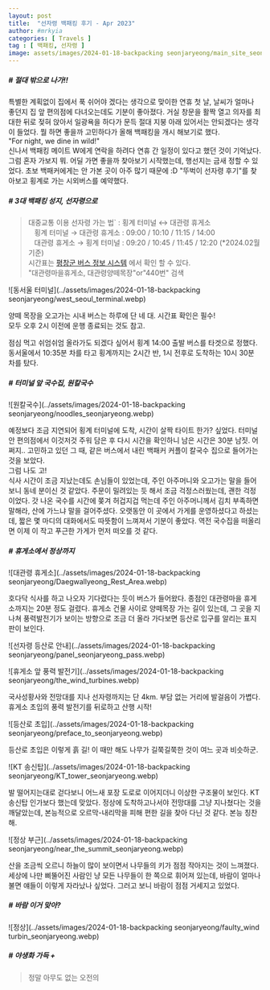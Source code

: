 ```yaml
---
layout: post
title:  "선자령 백패킹 후기 - Apr 2023"
author: #mrkyia
categories: [ Travels ]
tag : [ 백패킹, 선자령 ]
image: assets/images/2024-01-18-backpacking seonjaryeong/main_site_seonjaryeong_backpacking.webp
---
```

##### # 절대 밖으로 나가!!
  특별한 계획없이 집에서 푹 쉬어야 겠다는 생각으로 맞이한 연휴 첫 날, 날씨가 얼마나 좋던지 집 앞 편의점에 다녀오는데도 기분이 좋아졌다. 거실 창문을 활짝 열고 의자를 최대한 뒤로 젖혀 앉아서 일광욕을 하다가 문득 절대 지붕 아래 있어서는 안되겠다는 생각이 들었다. 뭘 하면 좋을까 고민하다가 올해 백패킹을 개시 해보기로 했다.  
 "For night, we dine in wild!"  
 신나서 백패킹 메이트 W에게 연락을 하려다 연휴 간 일정이 있다고 했던 것이 기억났다. 그럼 혼자 가보지 뭐. 어딜 가면 좋을까 찾아보기 시작했는데, 행선지는 금새 정할 수 있었다. 초보 백패커에게는 안 가본 곳이 아주 많기 때문에 :D "뚜벅이 선자령 후기"를 찾아보고 횡계로 가는 시외버스를 예약했다.    
 
##### # 3대 백패킹 성지, 선자령으로
 > 대중교통 이용 선자령 가는 법` : 횡계 터미널 ↔ 대관령 휴게소  
 >    &nbsp;&nbsp;&nbsp;횡계 터미널 → 대관령 휴게소 : 09:00 / 10:10 / 11:15 / 14:00  
 >    &nbsp;&nbsp;&nbsp;대관령 휴게소 → 횡계 터미널 : 09:20 / 10:45 / 11:45 / 12:20 (*2024.02월 기준)  
 > 시간표는 <a href="https://bus.pc.go.kr/schedule"> 평창군 버스 정보 시스템</a> 에서 확인 할 수 있다.  
 > "대관령마을휴게소, 대관령양떼목장"or"440번" 검색  

 ![동서울 터미널](../assets/images/2024-01-18-backpacking seonjaryeong/west_seoul_terminal.webp) 
   
  양떼 목장을 오고가는 시내 버스는 하루에 단 네 대. 시간표 확인은 필수!  
  모두 오후 2시 이전에 운행 종료되는 것도 참고.  
  
  점심 먹고 쉬엄쉬엄 올라가도 되겠다 싶어서 횡계 14:00 출발 버스를 타겟으로 정했다.
  동서울에서 10:35분 차를 타고 횡계까지는 2시간 반, 1시 전후로 도착하는 10시 30분 차를 탔다.  
  
##### # 터미널 앞 국수집, 원칼국수
 ![원칼국수](../assets/images/2024-01-18-backpacking seonjaryeong/noodles_seonjaryeong.webp) 
    
  예정보다 조금 지연되어 횡계 터미널에 도착, 시간이 살짝 타이트 한가? 싶었다. 터미널 안 편의점에서 이것저것 주워 담은 후 다시 시간을 확인하니 남은 시간은 30분 남짓. 어쩌지.. 고민하고 있던 그 때, 같은 버스에서 내린 백패커 커플이 칼국수 집으로 들어가는 것을 보았다.  
  그럼 나도 고!  
  식사 시간이 조금 지났는데도 손님들이 있었는데, 주인 아주머니와 오고가는 말을 들어보니 동네 분이신 것 같았다. 주문이 밀려있는 듯 해서 조금 걱정스러웠는데, 괜한 걱정이었다. 갓 나온 국수를 시간에 쫒겨 허겁지겁 먹는데 주인 아주머니께서 김치 부족하면 말해라, 산에 가느냐 말을 걸어주셨다. 오랫동안 이 곳에서 가게를 운영하셨다고 하셨는데, 짧은 몇 마디의 대화에서도 따뜻함이 느껴져서 기분이 좋았다. 역전 국수집을 떠올리면 이제 이 작고 푸근한 가게가 먼저 떠오를 것 같다.

##### # 휴게소에서 정상까지
 ![대관령 휴게소](../assets/images/2024-01-18-backpacking seonjaryeong/Daegwallyeong_Rest_Area.webp) 
   
  호다닥 식사를 하고 나오자 기다렸다는 듯이 버스가 들어왔다. 종점인 대관령마을 휴게소까지는 20분 정도 걸렸다.
 휴게소 건물 사이로 양떼목장 가는 길이 있는데, 그 곳을 지나쳐 풍력발전기가 보이는 방향으로 조금 더 올라 가다보면 등산로 입구를 알리는 표지판이 보인다. 
  
 ![선자령 등산로 안내](../assets/images/2024-01-18-backpacking seonjaryeong/panel_seonjaryeong_pass.webp) 
    
 ![휴게소 앞 풍력 발전기](../assets/images/2024-01-18-backpacking seonjaryeong/the_wind_turbines.webp)  
  

 국사성황사와 전망대를 지나 선자령까지는 단 4km. 부담 없는 거리에 발걸음이 가볍다. 휴게소 초입의 풍력 발전기를 뒤로하고 산행 시작!
  
 ![등산로 초입](../assets/images/2024-01-18-backpacking seonjaryeong/preface_to_seonjaryeong.webp)  
 
 등산로 초입은 이렇게 흙 길! 이 때만 해도 나무가 길쭉길쭉한 것이 여느 곳과 비슷하군. 
   
 ![KT 송신탑](../assets/images/2024-01-18-backpacking seonjaryeong/KT_tower_seonjaryeong.webp)  
   
 발 떨어지는대로 걷다보니 어느새 포장 도로로 이어지더니 이상한 구조물이 보인다. KT송신탑 인가보다 했는데 맞았다. 정상에 도착하고나서야 전망대를 그냥 지나쳤다는 것을 깨달았는데, 본능적으로 오르막-내리막을 피해 편한 길을 찾아 다닌 것 같다. 본능 칭찬해.
  
 ![정상 부근](../assets/images/2024-01-18-backpacking seonjaryeong/near_the_summit_seonjaryeong.webp)  
    
 산을 조금씩 오르니 하늘이 많이 보이면서 나무들의 키가 점점 작아지는 것이 느껴졌다. 세상에 나만 삐뚤어진 사람인 냥 모든 나무들이 한 쪽으로 휘어져 있는데, 바람이 얼마나 불면 얘들이 이렇게 자라났나 싶었다. 그러고 보니 바람이 점점 거세지고 있었다.
  

##### # 바람 이거 맞아?
 ![정상](../assets/images/2024-01-18-backpacking seonjaryeong/faulty_wind turbin_seonjaryeong.webp)  

 
 
 
 



##### # 야생화 가득 + 





> 정말 아무도 없는 오전의 